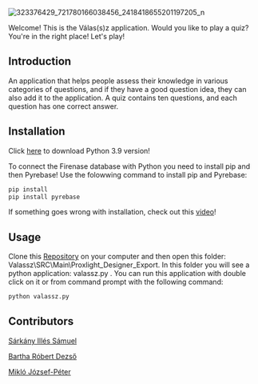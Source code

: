 ![323376429_721780166038456_2418418655201197205_n](https://user-images.githubusercontent.com/79135839/210170718-2f072681-f0b4-4bcb-b147-2f074929fffa.png)

Welcome! This is the Válas(s)z application. Would you like to play a quiz? You're in the right place! Let's play!

## Introduction
An application that helps people assess their knowledge in various categories of questions, and if they have a good question idea, they can also add it to the application. A quiz contains ten questions, and each question has one correct answer.

## Installation
Click [here](https://www.python.org/downloads/) to download Python 3.9 version!

To connect the Firenase database with Python you need to install pip and then Pyrebase!
Use the folowwing command to install pip and Pyrebase:
```bash
pip install
pip install pyrebase
```
If something goes wrong with installation, check out this [video](https://www.youtube.com/watch?v=eGCC3Se6QUE&ab_channel=Codenza)!

## Usage
Clone this [Repository](https://github.com/Jozsyy/Valassz) on your computer and then open this folder: Valassz\SRC\Main\Proxlight_Designer_Export.
In this folder you will see a python application: valassz.py .
You can run this application with double click on it or from command prompt with the following command:
```bash
python valassz.py
```
## Contributors
[Sárkány Illés Sámuel](https://github.com/illes50)

[Bartha Róbert Dezső](https://github.com/Bartha-coder)

[Mikló József-Péter](https://github.com/Jozsyy)
